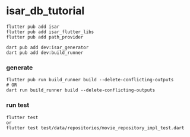 # isar_db_tutorial

```
flutter pub add isar
flutter pub add isar_flutter_libs
flutter pub add path_provider
```

```
dart pub add dev:isar_generator
dart pub add dev:build_runner
```


### generate

```
flutter pub run build_runner build --delete-conflicting-outputs
# OR
dart run build_runner build --delete-conflicting-outputs
```

### run test

```
flutter test
or
flutter test test/data/repositories/movie_repository_impl_test.dart
```